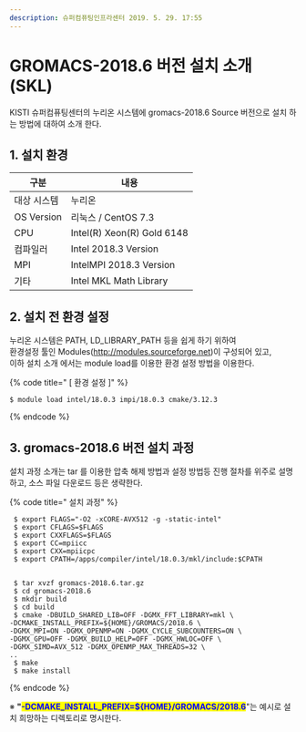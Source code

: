 ```yaml
---
description: 슈퍼컴퓨팅인프라센터 2019. 5. 29. 17:55
---
```


# GROMACS-2018.6 버전 설치 소개 (SKL)

KISTI 슈퍼컴퓨팅센터의 누리온 시스템에 gromacs-2018.6 Source 버전으로 설치 하는 방법에 대하여 소개 한다.

## **1. 설치 환경**

|  **구분**      | **내용**                      |
| ------------ | --------------------------- |
|  대상 시스템      |  누리온                        |
|  OS Version  |  리눅스 / CentOS 7.3           |
|  CPU         |  Intel(R) Xeon(R) Gold 6148 |
|  컴파일러        |  Intel 2018.3 Version       |
|  MPI         |  IntelMPI 2018.3 Version    |
|  기타          |  Intel MKL Math Library     |

## **2. 설치 전 환경 설정**

&#x20; 누리온 시스템은 PATH, LD\_LIBRARY\_PATH 등을 쉽게 하기 위하여 \
&#x20; 환경설정 툴인 Modules(http://modules.sourceforge.net)이 구성되어 있고,\
&#x20; 이하 설치 소개 에서는 module load를 이용한 환경 설정 방법을 이용한다.

{% code title=" [ 환경 설정 ]" %}
```
$ module load intel/18.0.3 impi/18.0.3 cmake/3.12.3
```
{% endcode %}

## **3. gromacs-2018.6 버전 설치 과정**

&#x20;설치 과정 소개는 tar 를 이용한 압축 해제 방법과 설정 방법등 진행 절차를 위주로 설명하고, 소스 파일 다운로드 등은 생략한다. &#x20;

{% code title=" 설치 과정" %}
```
 $ export FLAGS="-O2 -xCORE-AVX512 -g -static-intel"
 $ export CFLAGS=$FLAGS 
 $ export CXXFLAGS=$FLAGS 
 $ export CC=mpiicc 
 $ export CXX=mpiicpc 
 $ export CPATH=/apps/compiler/intel/18.0.3/mkl/include:$CPATH


 $ tar xvzf gromacs-2018.6.tar.gz
 $ cd gromacs-2018.6
 $ mkdir build
 $ cd build
 $ cmake -DBUILD_SHARED_LIB=OFF -DGMX_FFT_LIBRARY=mkl \
-DCMAKE_INSTALL_PREFIX=${HOME}/GROMACS/2018.6 \
-DGMX_MPI=ON -DGMX_OPENMP=ON -DGMX_CYCLE_SUBCOUNTERS=ON \
-DGMX_GPU=OFF -DGMX_BUILD_HELP=OFF -DGMX_HWLOC=OFF \
-DGMX_SIMD=AVX_512 -DGMX_OPENMP_MAX_THREADS=32 \
..
 $ make
 $ make install
```
{% endcode %}

※ **"**<mark style="color:blue;">**-DCMAKE\_INSTALL\_PREFIX=${HOME}/GROMACS/2018.6**</mark>"는 예시로 설치 희망하는 디렉토리로 명시한다.
